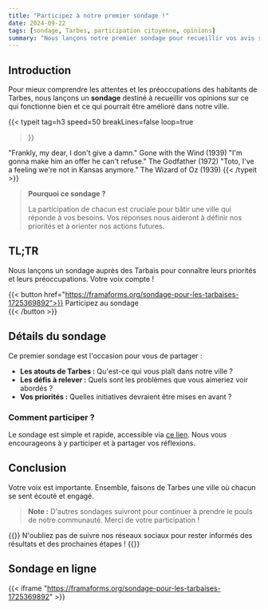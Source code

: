 ```yaml
---
title: "Participez à notre premier sondage !"
date: 2024-09-22
tags: [sondage, Tarbes, participation citoyenne, opinions]
summary: "Nous lançons notre premier sondage pour recueillir vos avis sur les atouts et les défis de Tarbes. Votre participation est essentielle pour construire ensemble un avenir meilleur."
---
```


## Introduction

Pour mieux comprendre les attentes et les préoccupations des habitants de Tarbes, nous lançons un **sondage** destiné à recueillir vos opinions sur ce qui fonctionne bien et ce qui pourrait être amélioré dans notre ville.

{{< typeit 
  tag=h3
  speed=50
  breakLines=false
  loop=true
>}}

"Frankly, my dear, I don't give a damn." Gone with the Wind (1939)
"I'm gonna make him an offer he can't refuse." The Godfather (1972)
"Toto, I've a feeling we're not in Kansas anymore." The Wizard of Oz (1939)
{{< /typeit >}}

> **Pourquoi ce sondage ?**
>
> La participation de chacun est cruciale pour bâtir une ville qui réponde à vos besoins. Vos réponses nous aideront à définir nos priorités et à orienter nos actions futures.

## TL;TR

Nous lançons un sondage auprès des Tarbais pour connaître leurs priorités et leurs préoccupations. Votre voix compte !

{{< button href="https://framaforms.org/sondage-pour-les-tarbaises-1725369892">}}
Participez au sondage   
{{< /button >}}

## Détails du sondage

Ce premier sondage est l'occasion pour vous de partager :

- **Les atouts de Tarbes :** Qu'est-ce qui vous plaît dans notre ville ?
- **Les défis à relever :** Quels sont les problèmes que vous aimeriez voir abordés ?
- **Vos priorités :** Quelles initiatives devraient être mises en avant ?

### Comment participer ?

Le sondage est simple et rapide, accessible via [ce lien](https://framaforms.org/sondage-pour-les-tarbaises-1725369892). Nous vous encourageons à y participer et à partager vos réflexions. 

## Conclusion

Votre voix est importante. Ensemble, faisons de Tarbes une ville où chacun se sent écouté et engagé. 

> **Note :** D'autres sondages suivront pour continuer à prendre le pouls de notre communauté. Merci de votre participation !


{{<alert>}}
N'oubliez pas de suivre nos réseaux sociaux pour rester informés des résultats et des prochaines étapes !
{{</alert >}}


## Sondage en ligne


{{< iframe "https://framaforms.org/sondage-pour-les-tarbaises-1725369892" >}}
